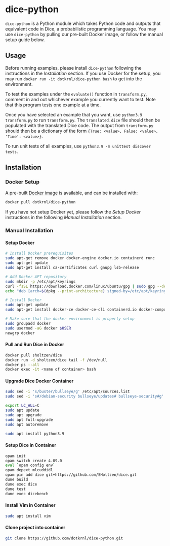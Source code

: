 # dice-python

`dice-python` is a Python module which takes Python code and outputs that equivalent code in Dice, a probabilistic programming language.  You may use `dice-python` by pulling our pre-built Docker image, or follow the manual setup guide below.

## Usage

Before running examples, please install `dice-python` following the instructions in the *Installation* section.  If you use Docker for the setup, you may run `docker run -it dotkrnl/dice-python bash` to get into the environment.

To test the examples under the `evaluate()` function in `transform.py`, comment in and out whichever example you currently want to test. Note that this program tests one example at a time.

Once you have selected an example that you want, use ```python3.9 transform.py``` to run `transform.py`. The `translated.dice` file should then be populated with the translated Dice code. The output from `transform.py` should then be a dictionary of the form ```{True: <value>, False: <value>, 'Time': <value>}```.

To run unit tests of all examples, use `python3.9 -m unittest discover tests`.

## Installation

### Docker Setup

A pre-built [Docker image](https://hub.docker.com/r/dotkrnl/dice-python) is available, and can be installed with:

```bash
docker pull dotkrnl/dice-python
```

If you have not setup Docker yet, please follow the *Setup Docker* instructions in the following *Manual Installation* section.

### Manual Installation

#### Setup Docker
```bash
# Install Docker prerequisites
sudo apt-get remove docker docker-engine docker.io containerd runc
sudo apt-get update
sudo apt-get install ca-certificates curl gnupg lsb-release

# Add Docker APT repository
sudo mkdir -p /etc/apt/keyrings
curl -fsSL https://download.docker.com/linux/ubuntu/gpg | sudo gpg --dearmor -o /etc/apt/keyrings/docker.gpg
echo "deb [arch=$(dpkg --print-architecture) signed-by=/etc/apt/keyrings/docker.gpg] https://download.docker.com/linux/ubuntu $(lsb_release -cs) stable" | sudo tee /etc/apt/sources.list.d/docker.list > /dev/null

# Install Docker
sudo apt-get update
sudo apt-get install docker-ce docker-ce-cli containerd.io docker-compose-plugin

# Make sure that the docker environment is properly setup
sudo groupadd docker
sudo usermod -aG docker $USER
newgrp docker
```

#### Pull and Run Dice in Docker

```bash
docker pull sholtzen/dice
docker run -d sholtzen/dice tail -f /dev/null
docker ps --all
docker exec -it <name of container> bash
```

#### Upgrade Dice Docker Container

```bash
sudo sed -i 's/buster/bullseye/g' /etc/apt/sources.list
sudo sed -i 's#/debian-security bullseye/updates# bullseye-security#g' /etc/apt/sources.list

export LC_ALL=C
sudo apt update
sudo apt upgrade
sudo apt full-upgrade
sudo apt autoremove

sudo apt install python3.9
```

#### Setup Dice in Container

```bash
opam init
opam switch create 4.09.0
eval `opam config env`
opam depext mlcuddidl
opam pin add dice git+https://github.com/SHoltzen/dice.git
dune build
dune exec dice
dune test
dune exec dicebench
```

#### Install Vim in Container

```bash
sudo apt install vim
```

####  Clone project into container

```bash
git clone https://github.com/dotkrnl/dice-python.git
```
